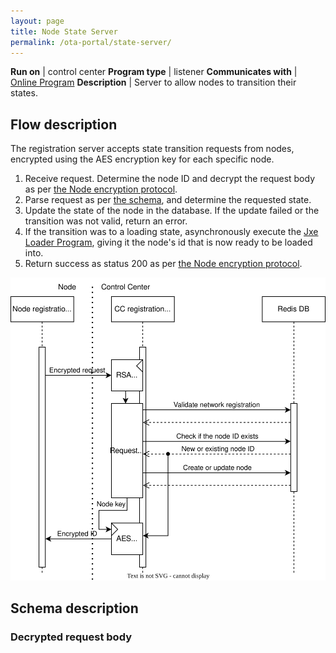 ```yaml
---
layout: page
title: Node State Server
permalink: /ota-portal/state-server/
---
```


**Run on** | control center
**Program type** | listener
**Communicates with** | [Online Program](../tools/ijam-online.md)
**Description** |  Server to allow nodes to transition their states.

## Flow description
The registration server accepts state transition requests from nodes, encrypted using the AES encryption key for each specific node.
1. Receive request. Determine the node ID and decrypt the request body as per [the Node encryption protocol](../node.md#requests-from-the-node-to-the-server).
1. Parse request as per [the schema](#decrypted-request-body), and determine the requested state.
1. Update the state of the node in the database. If the update failed or the transition was not valid, return an error.
1. If the transition was to a loading state, asynchronously execute the [Jxe Loader Program](./jxe-loader.md), giving it the node's id that is now ready to be loaded into.
1. Return success as status 200 as per [the Node encryption protocol](../node.md#responses-from-the-server-to-the-node).

![Sequence diagram](../media/drawio/ijam-state-server.svg)

## Schema description
### Decrypted request body
